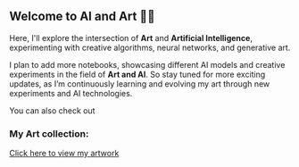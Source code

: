 

## Welcome to AI and Art  🎨🤖

Here, I'll explore the intersection of **Art** and **Artificial Intelligence**, experimenting with creative algorithms, neural networks, and generative art. 

I plan to add more notebooks, showcasing different AI models and creative experiments in the field of **Art and AI**.
So stay tuned for more exciting updates, as I’m continuously learning and evolving my art through new experiments and AI technologies. 

You can also check out 

### My Art collection:
[Click here to view my artwork](https://kyra-art.com)

